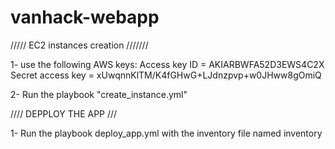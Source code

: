 # vanhack-webapp
///// EC2 instances creation ///////

1- use the following AWS keys:
   Access key ID  = AKIARBWFA52D3EWS4C2X
   Secret access key = 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

2- Run the playbook "create_instance.yml"
   
//// DEPPLOY THE APP ///

1- Run the playbook deploy_app.yml with the inventory file named inventory


   

